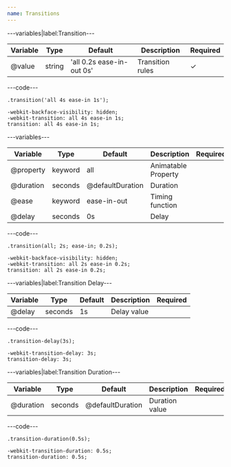 ```yaml
---
name: Transitions
---
```


---variables|label:Transition---

| Variable | Type | Default | Description | Required |
| -- | -- | -- | -- | -- |
| @value | string | 'all 0.2s ease-in-out 0s' | Transition rules | ✓ |

---code---

```less
.transition('all 4s ease-in 1s');
```

```less
-webkit-backface-visibility: hidden;
-webkit-transition: all 4s ease-in 1s;
transition: all 4s ease-in 1s;
```

---variables---

| Variable | Type | Default | Description | Required |
| -- | -- | -- | -- | -- |
| @property | keyword | all | Animatable Property ||
| @duration | seconds | @defaultDuration | Duration ||
| @ease | keyword | ease-in-out | Timing function ||
| @delay | seconds | 0s | Delay ||

---code---

```less
.transition(all; 2s; ease-in; 0.2s);
```

```less
-webkit-backface-visibility: hidden;
-webkit-transition: all 2s ease-in 0.2s;
transition: all 2s ease-in 0.2s;
```

---variables|label:Transition Delay---

| Variable | Type | Default | Description | Required |
| -- | -- | -- | -- | -- |
| @delay | seconds | 1s | Delay value ||

---code---

```less
.transition-delay(3s);
```

```less
-webkit-transition-delay: 3s;
transition-delay: 3s;
```

---variables|label:Transition Duration---

| Variable | Type | Default | Description | Required |
| -- | -- | -- | -- | -- |
| @duration | seconds | @defaultDuration | Duration value ||

---code---

```less
.transition-duration(0.5s);
```

```less
-webkit-transition-duration: 0.5s;
transition-duration: 0.5s;
```